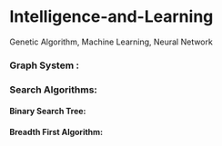 # Intelligence-and-Learning
Genetic Algorithm, Machine Learning, Neural Network



### Graph System :
### Search Algorithms: 
  #### Binary Search Tree:
  #### Breadth First Algorithm:
